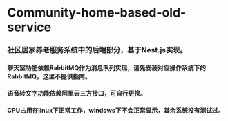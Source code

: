 # Community-home-based-old-service
### 社区居家养老服务系统中的后端部分，基于Nest.js实现。
#### 聊天室功能依赖RabbitMQ作为消息队列实现，请先安装对应操作系统下的RabbitMQ，这里不提供指南。
#### 语音转文字功能依赖阿里云三方接口，可自行更换。
#### CPU占用在linux下正常工作，windows下不会正常显示，其余系统没有测试过。
